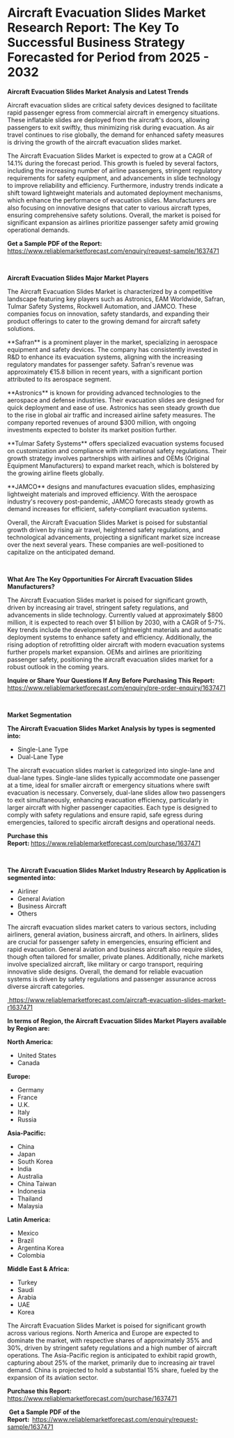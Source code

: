 <p><h1>Aircraft Evacuation Slides Market Research Report: The Key To Successful Business Strategy Forecasted for Period from 2025 - 2032</h1></p><p><strong>Aircraft Evacuation Slides Market Analysis and Latest Trends</strong></p>
<p><p>Aircraft evacuation slides are critical safety devices designed to facilitate rapid passenger egress from commercial aircraft in emergency situations. These inflatable slides are deployed from the aircraft's doors, allowing passengers to exit swiftly, thus minimizing risk during evacuation. As air travel continues to rise globally, the demand for enhanced safety measures is driving the growth of the aircraft evacuation slides market.</p><p>The Aircraft Evacuation Slides Market is expected to grow at a CAGR of 14.1% during the forecast period. This growth is fueled by several factors, including the increasing number of airline passengers, stringent regulatory requirements for safety equipment, and advancements in slide technology to improve reliability and efficiency. Furthermore, industry trends indicate a shift toward lightweight materials and automated deployment mechanisms, which enhance the performance of evacuation slides. Manufacturers are also focusing on innovative designs that cater to various aircraft types, ensuring comprehensive safety solutions. Overall, the market is poised for significant expansion as airlines prioritize passenger safety amid growing operational demands.</p></p>
<p><strong>Get a Sample PDF of the Report:&nbsp;</strong> <a href="https://www.reliablemarketforecast.com/enquiry/request-sample/1637471?utm_campaign=3222&utm_medium=2&utm_source=Github&utm_content=ia&utm_term=16042025&utm_id=aircraft-evacuation-slides">https://www.reliablemarketforecast.com/enquiry/request-sample/1637471</a></p>
<p>&nbsp;</p>
<p><strong>Aircraft Evacuation Slides Major Market Players</strong></p>
<p><p>The Aircraft Evacuation Slides Market is characterized by a competitive landscape featuring key players such as Astronics, EAM Worldwide, Safran, Tulmar Safety Systems, Rockwell Automation, and JAMCO. These companies focus on innovation, safety standards, and expanding their product offerings to cater to the growing demand for aircraft safety solutions.</p><p>**Safran** is a prominent player in the market, specializing in aerospace equipment and safety devices. The company has consistently invested in R&D to enhance its evacuation systems, aligning with the increasing regulatory mandates for passenger safety. Safran's revenue was approximately €15.8 billion in recent years, with a significant portion attributed to its aerospace segment.</p><p>**Astronics** is known for providing advanced technologies to the aerospace and defense industries. Their evacuation slides are designed for quick deployment and ease of use. Astronics has seen steady growth due to the rise in global air traffic and increased airline safety measures. The company reported revenues of around $300 million, with ongoing investments expected to bolster its market position further.</p><p>**Tulmar Safety Systems** offers specialized evacuation systems focused on customization and compliance with international safety regulations. Their growth strategy involves partnerships with airlines and OEMs (Original Equipment Manufacturers) to expand market reach, which is bolstered by the growing airline fleets globally.</p><p>**JAMCO** designs and manufactures evacuation slides, emphasizing lightweight materials and improved efficiency. With the aerospace industry's recovery post-pandemic, JAMCO forecasts steady growth as demand increases for efficient, safety-compliant evacuation systems.</p><p>Overall, the Aircraft Evacuation Slides Market is poised for substantial growth driven by rising air travel, heightened safety regulations, and technological advancements, projecting a significant market size increase over the next several years. These companies are well-positioned to capitalize on the anticipated demand.</p></p>
<p>&nbsp;</p>
<p><strong>What Are The Key Opportunities For Aircraft Evacuation Slides Manufacturers?</strong></p>
<p><p>The Aircraft Evacuation Slides market is poised for significant growth, driven by increasing air travel, stringent safety regulations, and advancements in slide technology. Currently valued at approximately $800 million, it is expected to reach over $1 billion by 2030, with a CAGR of 5-7%. Key trends include the development of lightweight materials and automatic deployment systems to enhance safety and efficiency. Additionally, the rising adoption of retrofitting older aircraft with modern evacuation systems further propels market expansion. OEMs and airlines are prioritizing passenger safety, positioning the aircraft evacuation slides market for a robust outlook in the coming years.</p></p>
<p><strong>Inquire or Share Your Questions If Any Before Purchasing This Report:</strong> <a href="https://www.reliablemarketforecast.com/enquiry/pre-order-enquiry/1637471?utm_campaign=3222&utm_medium=2&utm_source=Github&utm_content=ia&utm_term=16042025&utm_id=aircraft-evacuation-slides">https://www.reliablemarketforecast.com/enquiry/pre-order-enquiry/1637471</a></p>
<p>&nbsp;</p>
<p><strong>Market Segmentation</strong></p>
<p><strong>The Aircraft Evacuation Slides Market Analysis by types is segmented into:</strong></p>
<p><ul><li>Single-Lane Type</li><li>Dual-Lane Type</li></ul></p>
<p><p>The aircraft evacuation slides market is categorized into single-lane and dual-lane types. Single-lane slides typically accommodate one passenger at a time, ideal for smaller aircraft or emergency situations where swift evacuation is necessary. Conversely, dual-lane slides allow two passengers to exit simultaneously, enhancing evacuation efficiency, particularly in larger aircraft with higher passenger capacities. Each type is designed to comply with safety regulations and ensure rapid, safe egress during emergencies, tailored to specific aircraft designs and operational needs.</p></p>
<p><strong>Purchase this Report:&nbsp;</strong><a href="https://www.reliablemarketforecast.com/purchase/1637471?utm_campaign=3222&utm_medium=2&utm_source=Github&utm_content=ia&utm_term=16042025&utm_id=aircraft-evacuation-slides">https://www.reliablemarketforecast.com/purchase/1637471</a></p>
<p>&nbsp;</p>
<p><strong>The Aircraft Evacuation Slides Market Industry Research by Application is segmented into:</strong></p>
<p><ul><li>Airliner</li><li>General Aviation</li><li>Business Aircraft</li><li>Others</li></ul></p>
<p><p>The aircraft evacuation slides market caters to various sectors, including airliners, general aviation, business aircraft, and others. In airliners, slides are crucial for passenger safety in emergencies, ensuring efficient and rapid evacuation. General aviation and business aircraft also require slides, though often tailored for smaller, private planes. Additionally, niche markets involve specialized aircraft, like military or cargo transport, requiring innovative slide designs. Overall, the demand for reliable evacuation systems is driven by safety regulations and passenger assurance across diverse aircraft categories.</p></p>
<p><a href="https://www.reliablemarketforecast.com/aircraft-evacuation-slides-market-r1637471?utm_campaign=3222&utm_medium=2&utm_source=Github&utm_content=ia&utm_term=16042025&utm_id=aircraft-evacuation-slides">&nbsp;https://www.reliablemarketforecast.com/aircraft-evacuation-slides-market-r1637471</a></p>
<p><strong>In terms of Region, the Aircraft Evacuation Slides Market Players available by Region are:</strong></p>
<p>
    <p> <strong> North America: </strong>
        <ul>
            <li>United States</li>
            <li>Canada</li>
        </ul>
        </p> 
    <p> <strong> Europe: </strong>
        <ul>
            <li>Germany</li>
            <li>France</li>
            <li>U.K.</li>
            <li>Italy</li>
            <li>Russia</li>
        </ul>
        </p> 
    <p> <strong> Asia-Pacific: </strong>
        <ul>
            <li>China</li>
            <li>Japan</li>
            <li>South Korea</li>
            <li>India</li>
            <li>Australia</li>
            <li>China Taiwan</li>
            <li>Indonesia</li>
            <li>Thailand</li>
            <li>Malaysia</li>
        </ul>
        </p> 
    <p> <strong> Latin America: </strong>
        <ul>
            <li>Mexico</li>
            <li>Brazil</li>
            <li>Argentina Korea</li>
            <li>Colombia</li>
        </ul>
        </p> 
    <p> <strong> Middle East & Africa: </strong>
        <ul>
            <li>Turkey</li>
            <li>Saudi</li>
            <li>Arabia</li>
            <li>UAE</li>
            <li>Korea</li>
        </ul>
    </p>
    </p>
<p><p>The Aircraft Evacuation Slides Market is poised for significant growth across various regions. North America and Europe are expected to dominate the market, with respective shares of approximately 35% and 30%, driven by stringent safety regulations and a high number of aircraft operations. The Asia-Pacific region is anticipated to exhibit rapid growth, capturing about 25% of the market, primarily due to increasing air travel demand. China is projected to hold a substantial 15% share, fueled by the expansion of its aviation sector.</p></p>
<p><strong>Purchase this Report: </strong><a href="https://www.reliablemarketforecast.com/purchase/1637471?utm_campaign=3222&utm_medium=2&utm_source=Github&utm_content=ia&utm_term=16042025&utm_id=aircraft-evacuation-slides">https://www.reliablemarketforecast.com/purchase/1637471</a></p>
<p>&nbsp;<strong>Get a Sample PDF of the Report:&nbsp;&nbsp;</strong><a href="https://www.reliablemarketforecast.com/enquiry/request-sample/1637471?utm_campaign=3222&utm_medium=2&utm_source=Github&utm_content=ia&utm_term=16042025&utm_id=aircraft-evacuation-slides">https://www.reliablemarketforecast.com/enquiry/request-sample/1637471</a></p>
<p><strong></strong></p>
<p><p></p><p></p><p></p></p>